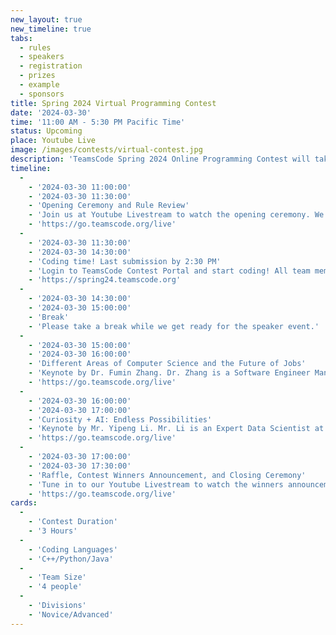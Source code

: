 ```yaml
---
new_layout: true
new_timeline: true
tabs:
  - rules
  - speakers
  - registration
  - prizes
  - example
  - sponsors
title: Spring 2024 Virtual Programming Contest
date: '2024-03-30'
time: '11:00 AM - 5:30 PM Pacific Time'
status: Upcoming 
place: Youtube Live
image: /images/contests/virtual-contest.jpg
description: 'TeamsCode Spring 2024 Online Programming Contest will take place on Saturday, March 30th, from 11:00 AM to 5:30 PM (Pacific Time) through a Youtube livestream! Computer science students are welcomed to join this competitive programming experience! Teams of up to 4 students will spend 3 hours solving interesting algorithmic problems. There will be two divisions: Novice and Advanced. Prizes will be given out, including placement awards, raffle prizes, and more! Only pre-college participants are eligible for prizes.'
timeline:
  -
    - '2024-03-30 11:00:00'
    - '2024-03-30 11:30:00'
    - 'Opening Ceremony and Rule Review'
    - 'Join us at Youtube Livestream to watch the opening ceremony. We will also be going over the rules of the contest.'
    - 'https://go.teamscode.org/live'
  -
    - '2024-03-30 11:30:00'
    - '2024-03-30 14:30:00'
    - 'Coding time! Last submission by 2:30 PM'
    - 'Login to TeamsCode Contest Portal and start coding! All team members can submit solutions and get instant feedbacks until 2:30 PM.'
    - 'https://spring24.teamscode.org'
  -
    - '2024-03-30 14:30:00'
    - '2024-03-30 15:00:00'
    - 'Break'
    - 'Please take a break while we get ready for the speaker event.'
  -
    - '2024-03-30 15:00:00'
    - '2024-03-30 16:00:00'
    - 'Different Areas of Computer Science and the Future of Jobs'
    - 'Keynote by Dr. Fumin Zhang. Dr. Zhang is a Software Engineer Manager in AWS (Amazon Web Services) since 2018, leading innovation and software service development at cloud scale.'
    - 'https://go.teamscode.org/live'
  -
    - '2024-03-30 16:00:00'
    - '2024-03-30 17:00:00'
    - 'Curiosity + AI: Endless Possibilities'
    - 'Keynote by Mr. Yipeng Li. Mr. Li is an Expert Data Scientist at SAP, working on chatbots for business applications.'
    - 'https://go.teamscode.org/live'
  -
    - '2024-03-30 17:00:00'
    - '2024-03-30 17:30:00'
    - 'Raffle, Contest Winners Announcement, and Closing Ceremony'
    - 'Tune in to our Youtube Livestream to watch the winners announcement, raffle, and our final closing ceremony.'
    - 'https://go.teamscode.org/live'
cards:
  -
    - 'Contest Duration'
    - '3 Hours'
  -
    - 'Coding Languages'
    - 'C++/Python/Java'
  -
    - 'Team Size'
    - '4 people'
  -
    - 'Divisions'
    - 'Novice/Advanced'
---
```

